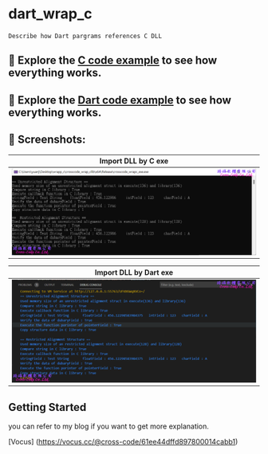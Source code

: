  
# dart_wrap_c
    Describe how Dart pargrams references C DLL


## 🔬️ Explore the [C code example] to see how everything works.


## 🔬️ Explore the [Dart code example] to see how everything works.


## 📸️ Screenshots:

|    Import DLL by C exe    | 
| :----------------------:
| ![Screenshot][Import DLL By C exe] |


|    Import DLL by Dart exe |   
| :----------------------: |
| ![Screenshot][Import DLL By Dart exe] | 



## Getting Started

you can refer to my blog if you want to get more explanation.
 
[Vocus] (https://vocus.cc/@cross-code/61ee44dffd897800014cabb1)


[C code example]: https://github.com/crosscode-software/dart_wrap_c/dart/

[Dart code example]: https://github.com/crosscode-software/dart_wrap_c/visual_studio/

[Import DLL By C exe]: /visual_studio/.github/full_result_msvc.png
[Import DLL By Dart exe]: /dart/crosscode_wrap_exe/.github/full_result_dart.png

